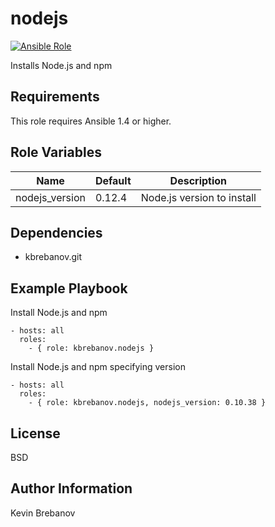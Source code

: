 nodejs
======

[![Ansible Role](https://img.shields.io/ansible/role/3286.svg)](https://galaxy.ansible.com/list#/roles/3286)

Installs Node.js and npm

Requirements
------------

This role requires Ansible 1.4 or higher.

Role Variables
--------------

| Name           | Default | Description                |
|----------------|---------|----------------------------|
| nodejs_version | 0.12.4  | Node.js version to install |

Dependencies
------------

- kbrebanov.git

Example Playbook
----------------

Install Node.js and npm
```
- hosts: all
  roles:
    - { role: kbrebanov.nodejs }
```

Install Node.js and npm specifying version
```
- hosts: all
  roles:
    - { role: kbrebanov.nodejs, nodejs_version: 0.10.38 }
```

License
-------

BSD

Author Information
------------------

Kevin Brebanov
